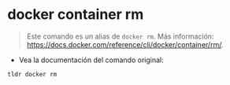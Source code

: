 # docker container rm

> Este comando es un alias de `docker rm`.
> Más información: <https://docs.docker.com/reference/cli/docker/container/rm/>.

- Vea la documentación del comando original:

`tldr docker rm`
